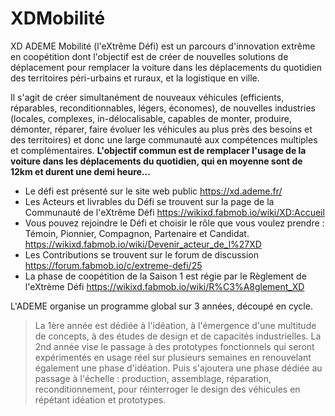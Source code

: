 # XDMobilité
XD ADEME Mobilité (l'eXtrême Défi) est un parcours d'innovation extrême en coopétition dont l'objectif est de créer de nouvelles solutions de déplacement pour remplacer la voiture dans les déplacements du quotidien des territoires péri-urbains et ruraux, et la logistique en ville.

Il s'agit de créer simultanément de nouveaux véhicules (efficients, réparables, reconditionnables, légers, économes), de nouvelles industries (locales, complexes, in-délocalisable, capables de monter, produire, démonter, réparer, faire évoluer les véhicules au plus près des besoins et des territoires) et donc une large communauté aux compétences multiples et complémentaires. 
**L'objectif commun est de remplacer l'usage de la voiture dans les déplacements du quotidien, qui en moyenne sont de 12km et durent une demi heure...**

* Le défi est présenté sur le site web public https://xd.ademe.fr/
* Les Acteurs et livrables du Défi se trouvent sur la page de la Communauté de l'eXtrême Défi https://wikixd.fabmob.io/wiki/XD:Accueil
* Vous pouvez rejoindre le Défi et choisir le rôle que vous voulez prendre : Témoin, Pionnier, Compagnon, Partenaire et Candidat. https://wikixd.fabmob.io/wiki/Devenir_acteur_de_l%27XD
* Les Contributions se trouvent sur le forum de discussion https://forum.fabmob.io/c/extreme-defi/25
* La phase de coopétition de la Saison 1 est régie par le Règlement de l'eXtrème Défi https://wikixd.fabmob.io/wiki/R%C3%A8glement_XD

L'ADEME organise un programme global sur 3 années, découpé en cycle. 
> La 1ère année est dédiée à l'idéation, à l'émergence d'une multitude de concepts, à des études de design et de capacités industrielles. 
> La 2nd année vise le passage à des prototypes fonctionnels qui seront expérimentés en usage réel sur plusieurs semaines en renouvelant également une phase d'idéation. 
> Puis s'ajoutera une phase dédiée au passage à l'échelle : production, assemblage, réparation, reconditionnement, pour réinterroger le design des véhicules en répétant idéation et prototypes.
